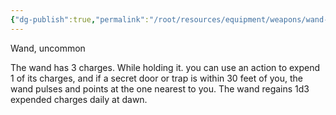 ```yaml
---
{"dg-publish":true,"permalink":"/root/resources/equipment/weapons/wand-of-secrets/"}
---
```



Wand, uncommon

The wand has 3 charges. While holding it. you can use an action to expend 1 of its charges, and if a secret door or trap is within 30 feet of you, the wand pulses and points at the one nearest to you. The wand regains 1d3 expended charges daily at dawn.